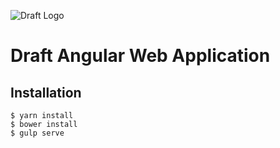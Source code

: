 ![Draft Logo](https://dl.dropboxusercontent.com/u/71605080/logo.png)

# Draft Angular Web Application

## Installation

```
$ yarn install
$ bower install
$ gulp serve
```
